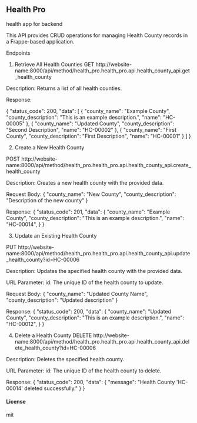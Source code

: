 ## Health Pro

health app for backend

This API provides CRUD operations for managing Health County records in a Frappe-based application.

Endpoints
1. Retrieve All Health Counties
GET http://website-name:8000/api/method/health_pro.health_pro.api.health_county_api.get_health_county

Description:
Returns a list of all health counties.

Response:

{
    "status_code": 200,
    "data": [
        {
            "county_name": "Example County",
            "county_description": "This is an example description.",
            "name": "HC-00005"
        },
        {
            "county_name": "Updated County",
            "county_description": "Second Description",
            "name": "HC-00002"
        },
        {
            "county_name": "First County",
            "county_description": "First Description",
            "name": "HC-00001"
        }
    ]
}

2. Create a New Health County

POST http://website-name:8000/api/method/health_pro.health_pro.api.health_county_api.create_health_county

Description:
Creates a new health county with the provided data.

Request Body:
{
  "county_name": "New County",
  "county_description": "Description of the new county"
}

Response:
{
    "status_code": 201,
    "data": {
        "county_name": "Example County",
        "county_description": "This is an example description.",
        "name": "HC-00014",
    }
}

3. Update an Existing Health County

PUT http://website-name:8000/api/method/health_pro.health_pro.api.health_county_api.update_health_county?id=HC-00006

Description:
Updates the specified health county with the provided data.

URL Parameter:
id: The unique ID of the health county to update.

Request Body:
{
  "county_name": "Updated County Name",
  "county_description": "Updated description"
}

Response:
{
    "status_code": 200,
    "data": {
        "county_name": "Updated County",
        "county_description": "This is an example description.",
        "name": "HC-00012",
    }
}

4. Delete a Health County
DELETE http://website-name:8000/api/method/health_pro.health_pro.api.health_county_api.delete_health_county?id=HC-00006

Description:
Deletes the specified health county.

URL Parameter:
id: The unique ID of the health county to delete.

Response:
{
    "status_code": 200,
    "data": {
        "message": "Health County 'HC-00014' deleted successfully."
    }
}
#### License

mit
